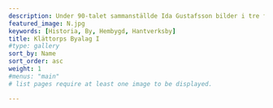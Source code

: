 ```yaml
---
description: Under 90-talet sammanställde Ida Gustafsson bilder i tre fotoalbum på vår by. Detta är det första albumet. Tusen tack till Eva Ahrenstedt(Klättorp 106) för bilderna!
featured_image: N.jpg
keywords: [Historia, By, Hembygd, Hantverksby]
title: Klättorps Byalag I
#type: gallery
sort_by: Name
sort_order: asc
weight: 1
#menus: "main"
# list pages require at least one image to be displayed.

---
```

